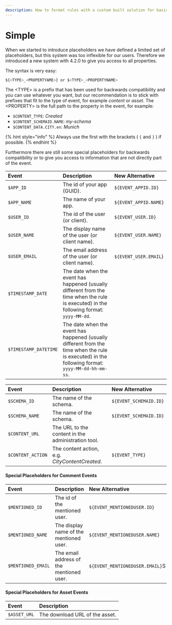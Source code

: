 ```yaml
---
description: How to format rules with a custom built solution for basic use cases
---
```


# Simple

When we started to introduce placeholders we have defined a limited set of placeholders, but this system was too inflexible for our users. Therefore we introduced a new system with 4.2.0 to give you access to all properties.

The syntax is very easy:

```javascript
${<TYPE>_<PROPERTYAME>} or $<TYPE>_<PROPERTYNAME>
```

The &lt;TYPE&gt; is a prefix that has been used for backwards compatibility and you can use whatever you want, but our recommendation is to stick with prefixes that fit to the type of event, for example _content_ or _asset_. The &lt;PROPERTY&gt; is the full path to the property in the event, for example:

* `$CONTENT_TYPE`: _Created_
* `$CONTENT_SCHEMAID.NAME`: _my-schema_
* `$CONTENT_DATA.CITY.en`: _Munich_

{% hint style="info" %}
Always use the first with the brackets \( `{` and `}` \) if possible.
{% endhint %}

Furthermore there are still some special placeholders for backwards compatibility or to give you access to information that are not directly part of the event.

| Event | Description | New Alternative |
| :--- | :--- | :--- |
| `$APP_ID` | The id of your app \(GUID\). | `${EVENT_APPID.ID}` |
| `$APP_NAME` | The name of your app. | `${EVENT_APPID.NAME}` |
| `$USER_ID` | The id of the user \(or client\). | `${EVENT_USER.ID}` |
| `$USER_NAME` | The display name of the user \(or client name\). | `${EVENT_USER.NAME}` |
| `$USER_EMAIL` | The email address of the user \(or client name\). | `${EVENT_USER.EMAIL`} |
| `$TIMESTAMP_DATE` |  The date when the event has happened \(usually different from the time when the rule is executed\) in the following format: `yyyy-MM-dd`. |  |
| `$TIMESTAMP_DATETIME` | The date when the event has happened \(usually different from the time when the rule is executed\) in the following format: `yyyy-MM-dd-hh-mm-ss`. |  |

| Event | Description | New Alternative |
| :--- | :--- | :--- |
| `$SCHEMA_ID` | The name of the schema. | `${EVENT_SCHEMAID.ID}` |
| `$SCHEMA_NAME` | The name of the schema. | `${EVENT_SCHEMAID.ID}` |
| `$CONTENT_URL` |  The URL to the content in the administration tool. |  |
| `$CONTENT_ACTION` | The content action, e.g. _CityContentCreated_. | `${EVENT_TYPE}` |

#### Special Placeholders for Comment Events

| Event | Description | New Alternative |
| :--- | :--- | :--- |
| `$MENTIONED_ID` | The id of the mentioned user. | `${EVENT_MENTIONEDUSER.ID}` |
| `$MENTIONED_NAME` | The display name of the mentioned user. | `${EVENT_MENTIONEDUSER.NAME}` |
| `$MENTIONED_EMAIL` | The email address of the mentioned user. | `${EVENT_MENTIONEDUSER.EMAIL}`S |

#### Special Placeholders for Asset Events

| Event | Description |
| :--- | :--- |
| `$ASSET_URL` | The download URL of the asset. |


